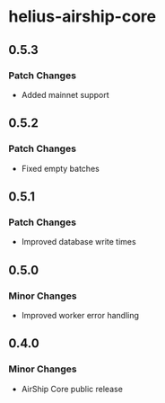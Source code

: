 # helius-airship-core

## 0.5.3

### Patch Changes

- Added mainnet support

## 0.5.2

### Patch Changes

- Fixed empty batches

## 0.5.1

### Patch Changes

- Improved database write times

## 0.5.0

### Minor Changes

- Improved worker error handling

## 0.4.0

### Minor Changes

- AirShip Core public release
